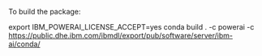 To build the package:

export IBM_POWERAI_LICENSE_ACCEPT=yes
conda build . -c powerai -c https://public.dhe.ibm.com/ibmdl/export/pub/software/server/ibm-ai/conda/
